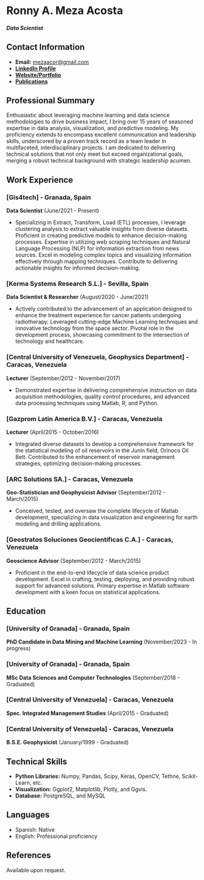 # Ronny A. Meza Acosta
##### Data Scientist

## Contact Information
- **Email:** mezaacor@gmail.com
- [**LinkedIn Profile**](https://www.linkedin.com/in/mezaacor/)
- [**Website/Portfolio**](https://github.com/mezaacor)
- [**Publications**](https://www.researchgate.net/profile/Ronny-Meza)

## Professional Summary
Enthusiastic about leveraging machine learning and data science methodologies to drive business impact, I bring over 15 years of seasoned expertise in data analysis, visualization, and predictive modeling. My proficiency extends to encompass excellent communication and leadership skills, underscored by a proven track record as a team leader in multifaceted, interdisciplinary projects. I am dedicated to delivering technical solutions that not only meet but exceed organizational goals, merging a robust technical background with strategic leadership acumen.

## Work Experience

### [Gis4tech] - Granada, Spain
**Data Scientist** (June/2021 - Present)
- Specializing in Extract, Transform, Load (ETL) processes, I leverage clustering analysis to extract valuable insights from diverse datasets. Proficient in creating predictive models to enhance decision-making processes. Expertise in utilizing web scraping techniques and Natural Language Processing (NLP) for information extraction from news sources. Excel in modeling complex topics and visualizing information effectively through mapping techniques. Contribute to delivering actionable insights for informed decision-making.

### [Kerma Systems Research S.L.] - Sevilla, Spain
**Data Scientist & Researcher** (August/2020 - June/2021)
- Actively contributed to the advancement of an application designed to enhance the treatment experience for cancer patients undergoing radiotherapy. Leveraged cutting-edge Machine Learning techniques and innovative technology from the space sector. Pivotal role in the development process, showcasing commitment to the intersection of technology and healthcare.

### [Central University of Venezuela, Geophysics Department] - Caracas, Venezuela
**Lecturer** (September/2012 - November/2017)
- Demonstrated expertise in delivering comprehensive instruction on data acquisition methodologies, quality control procedures, and advanced data processing techniques using Matlab, R, and Python.

### [Gazprom Latin America B.V.] - Caracas, Venezuela
**Lecturer** (April/2015 - October/2016)
- Integrated diverse datasets to develop a comprehensive framework for the statistical modeling of oil reservoirs in the Junín field, Orinoco Oil Belt. Contributed to the enhancement of reservoir management strategies, optimizing decision-making processes.

### [ARC Solutions SA.] - Caracas, Venezuela
**Geo-Statistician and Geophysicist Advisor** (September/2012 - March/2015)
- Conceived, tested, and oversaw the complete lifecycle of Matlab development, specializing in data visualization and engineering for earth modeling and drilling applications.

### [Geostratos Soluciones Geocientíficas C.A.] - Caracas, Venezuela
**Geoscience Advisor** (September/2012 - March/2015)
- Proficient in the end-to-end lifecycle of data science product development. Excel in crafting, testing, deploying, and providing robust support for advanced solutions. Primary expertise in Matlab software development with a keen focus on statistical applications.

## Education
### [University of Granada] - Granada, Spain
**PhD Candidate in Data Mining and Machine Learning** (November/2023 - In progress)

### [University of Granada] - Granada, Spain
**MSc Data Sciences and Computer Technologies** (September/2018 - Graduated)
 
### [Central University of Venezuela] - Caracas, Venezuela
**Spec. Integrated Management Studies** (April/2015 - Graduated)

### [Central University of Venezuela] - Caracas, Venezuela
**B.S.E. Geophysicist** (January/1999 - Graduated)

## Technical Skills
- **Python Libraries:** Numpy, Pandas, Scipy, Keras, OpenCV, Tethne, Scikit-Learn, etc.
- **Visualization:** Ggplot2, Matplotlib, Plotly, and Ggvis.
- **Database:** PostgreSQL, and MySQL

## Languages
- Spanish: Native
- English: Professional proficiency

## References
Available upon request.
